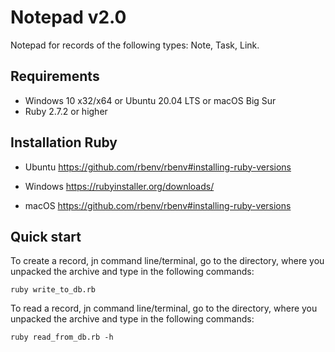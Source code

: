 Notepad v2.0
=
Notepad for records of the following types: Note, Task, Link.

Requirements
-
* Windows 10 x32/x64 or Ubuntu 20.04 LTS or macOS Big Sur
* Ruby 2.7.2  or higher

Installation Ruby
-

* Ubuntu
  https://github.com/rbenv/rbenv#installing-ruby-versions

* Windows
  https://rubyinstaller.org/downloads/

* macOS
  https://github.com/rbenv/rbenv#installing-ruby-versions

Quick start
-
To create a record, jn command line/terminal, go to the directory, where you unpacked the archive and type in the 
following commands:
```
ruby write_to_db.rb
```

To read a record, jn command line/terminal, go to the directory, where you unpacked the archive and type in the
following commands:
```
ruby read_from_db.rb -h
```

